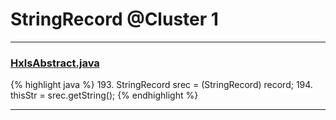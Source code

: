 # StringRecord @Cluster 1

***

### [HxlsAbstract.java](https://searchcode.com/codesearch/view/68613461/)
{% highlight java %}
193. StringRecord srec = (StringRecord) record;
194. thisStr = srec.getString();
{% endhighlight %}

***

